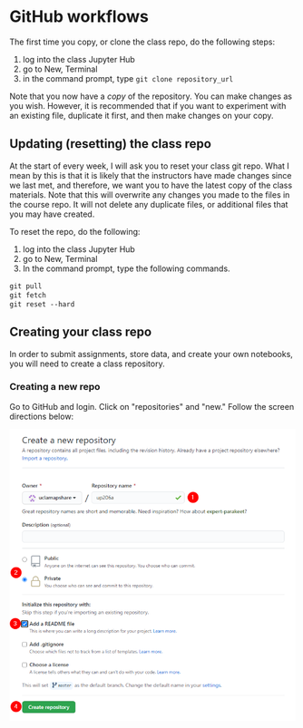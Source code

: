 # GitHub workflows

The first time you copy, or clone the class repo, do the following steps:

1. log into the class Jupyter Hub
1. go to New, Terminal
1. in the command prompt, type `git clone repository_url`

Note that you now have a _copy_ of the repository. You can make changes as you wish. However, it is recommended that if you want to experiment with an existing file, duplicate it first, and then make changes on your copy.

## Updating (resetting) the class repo

At the start of every week, I will ask you to reset your class git repo. What I mean by this is that it is likely that the instructors have made changes since we last met, and therefore, we want you to have the latest copy of the class materials. Note that this will overwrite any changes you made to the files in the course repo. It will not delete any duplicate files, or additional files that you may have created.

To reset the repo, do the following:

1. log into the class Jupyter Hub
1. go to New, Terminal
1. In the command prompt, type the following commands.
``` 
git pull
git fetch
git reset --hard
```

## Creating your class repo

In order to submit assignments, store data, and create your own notebooks, you will need to create a class repository.

### Creating a new repo

Go to GitHub and login. Click on "repositories" and "new." Follow the screen directions below:

<kbd><img src="images/git1.png"></kbd>

